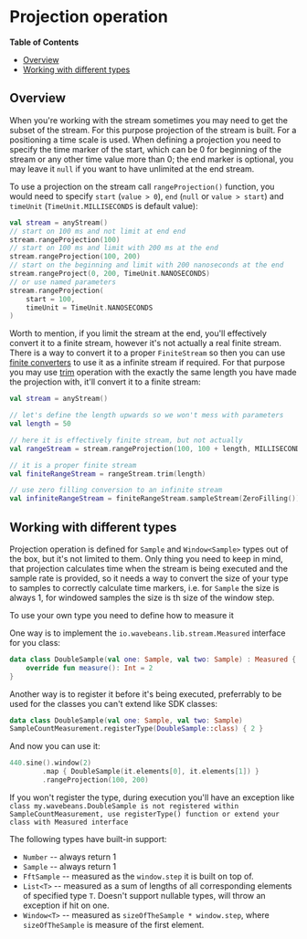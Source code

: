 Projection operation
========

<!-- START doctoc generated TOC please keep comment here to allow auto update -->
<!-- DON'T EDIT THIS SECTION, INSTEAD RE-RUN doctoc TO UPDATE -->
**Table of Contents**

- [Overview](#overview)
- [Working with different types](#working-with-different-types)

<!-- END doctoc generated TOC please keep comment here to allow auto update -->

Overview
--------

When you're working with the stream sometimes you may need to get the subset of the stream. For this purpose projection of the stream is built. For a positioning a time scale is used. When defining a projection you need to specify the time marker of the start, which can be 0 for beginning of the stream or any other time value more than 0; the end marker is optional, you may leave it `null` if you want to have unlimited at the end stream.

To use a projection on the stream call `rangeProjection()` function, you would need to specify `start` (`value > 0`), `end` (`null` or `value > start`) and `timeUnit` (`TimeUnit.MILLISECONDS` is default value):

```kotlin
val stream = anyStream()
// start on 100 ms and not limit at end end
stream.rangeProjection(100)
// start on 100 ms and limit with 200 ms at the end
stream.rangeProjection(100, 200)
// start on the beginning and limit with 200 nanoseconds at the end
stream.rangeProject(0, 200, TimeUnit.NANOSECONDS)
// or use named parameters
stream.rangeProjection(
    start = 100,
    timeUnit = TimeUnit.NANOSECONDS
)
```

Worth to mention, if you limit the stream at the end, you'll effectively convert it to a finite stream, however it's not actually a real finite stream. There is a way to convert it to a proper `FiniteStream` so then you can use [finite converters](../inputs/finite-converters.md) to use it as a infinite stream if required. For that purpose you may use [trim](trim-operation.md) operation with the exactly the same length you have made the projection with, it'll convert it to a finite stream:

```kotlin
val stream = anyStream()

// let's define the length upwards so we won't mess with parameters
val length = 50

// here it is effectively finite stream, but not actually
val rangeStream = stream.rangeProjection(100, 100 + length, MILLISECONDS)

// it is a proper finite stream
val finiteRangeStream = rangeStream.trim(length)

// use zero filling conversion to an infinite stream
val infiniteRangeStream = finiteRangeStream.sampleStream(ZeroFilling()) 
```

Working with different types
----------

Projection operation is defined for `Sample` and `Window<Sample>` types out of the box, but it's not limited to them. Only thing you need to keep in mind, that projection calculates time when the stream is being executed and the sample rate is provided, so it needs a way to convert the size of your type to samples to correctly calculate time markers, i.e. for `Sample` the size is always 1, for windowed samples the size is th size of the window step.

To use your own type you need to define how to measure it

One way is to implement the `io.wavebeans.lib.stream.Measured` interface for you class:

```kotlin
data class DoubleSample(val one: Sample, val two: Sample) : Measured {
    override fun measure(): Int = 2
}
```

Another way is to register it before it's being executed, preferrably to be used for the classes you can't extend like SDK classes:

```kotlin
data class DoubleSample(val one: Sample, val two: Sample)
SampleCountMeasurement.registerType(DoubleSample::class) { 2 }
```

And now you can use it:

```kotlin
440.sine().window(2)
        .map { DoubleSample(it.elements[0], it.elements[1]) }
        .rangeProjection(100, 200)
```

If you won't register the type, during execution you'll have an exception like `class my.wavebeans.DoubleSample is not registered within SampleCountMeasurement, use registerType() function or extend your class with Measured interface`

The following types have built-in support:
* `Number` -- always return 1 
* `Sample` -- always return 1 
* `FftSample` -- measured as the `window.step` it is built on top of. 
* `List<T>` -- measured as a sum of lengths of all corresponding elements of specified type `T`. Doesn't support nullable types, will throw an exception if hit on one.
* `Window<T>` -- measured as `sizeOfTheSample * window.step`, where `sizeOfTheSample` is measure of the first element.
